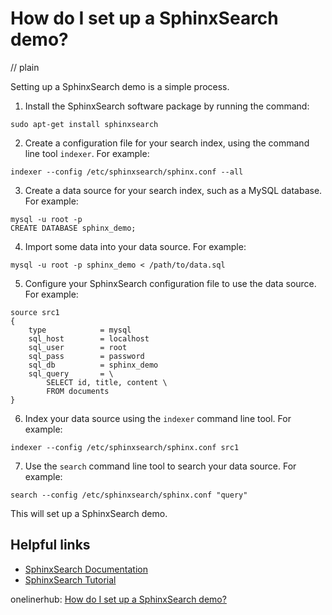 # How do I set up a SphinxSearch demo?
// plain

Setting up a SphinxSearch demo is a simple process.

1. Install the SphinxSearch software package by running the command:
```
sudo apt-get install sphinxsearch
```

2. Create a configuration file for your search index, using the command line tool `indexer`. For example:
```
indexer --config /etc/sphinxsearch/sphinx.conf --all
```

3. Create a data source for your search index, such as a MySQL database. For example:
```
mysql -u root -p
CREATE DATABASE sphinx_demo;
```

4. Import some data into your data source. For example:
```
mysql -u root -p sphinx_demo < /path/to/data.sql
```

5. Configure your SphinxSearch configuration file to use the data source. For example:
```
source src1
{
    type            = mysql
    sql_host        = localhost
    sql_user        = root
    sql_pass        = password
    sql_db          = sphinx_demo
    sql_query       = \
        SELECT id, title, content \
        FROM documents
}
```

6. Index your data source using the `indexer` command line tool. For example:
```
indexer --config /etc/sphinxsearch/sphinx.conf src1
```

7. Use the `search` command line tool to search your data source. For example:
```
search --config /etc/sphinxsearch/sphinx.conf "query"
```

This will set up a SphinxSearch demo.

## Helpful links
- [SphinxSearch Documentation](http://sphinxsearch.com/docs/)
- [SphinxSearch Tutorial](https://www.digitalocean.com/community/tutorials/how-to-install-and-configure-sphinx-on-ubuntu-14-04)

onelinerhub: [How do I set up a SphinxSearch demo?](https://onelinerhub.com/sphinxsearch/how-do-i-set-up-a-sphinxsearch-demo)